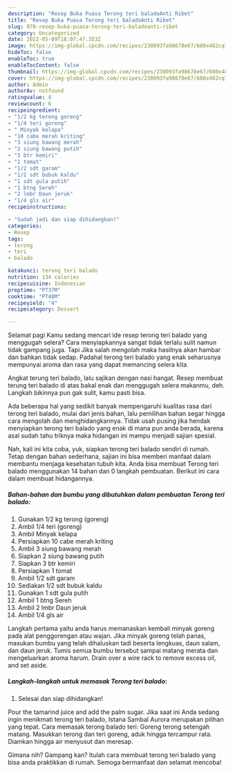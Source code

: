 ```yaml
---
description: "Resep Buka Puasa Terong teri baladoAnti Ribet"
title: "Resep Buka Puasa Terong teri baladoAnti Ribet"
slug: 970-resep-buka-puasa-terong-teri-baladoanti-ribet
category: Uncategorized
date: 2022-05-09T18:07:47.353Z
image: https://img-global.cpcdn.com/recipes/230093fa98678e67/680x482cq70/terong-teri-balado-foto-resep-utama.jpg
hideToc: false
enableToc: true
enableTocContent: false
thumbnail: https://img-global.cpcdn.com/recipes/230093fa98678e67/680x482cq70/terong-teri-balado-foto-resep-utama.jpg
cover: https://img-global.cpcdn.com/recipes/230093fa98678e67/680x482cq70/terong-teri-balado-foto-resep-utama.jpg
author: Admin
authorAv: notfound
ratingvalue: 4
reviewcount: 6
recipeingredient:
- "1/2 kg terong goreng"
- "1/4 teri goreng"
- " Minyak kelapa"
- "10 cabe merah kriting"
- "3 siung bawang merah"
- "2 siung bawang putih"
- "3 btr kemiri"
- "1 tomat"
- "1/2 sdt garam"
- "1/2 sdt bubuk kaldu"
- "1 sdt gula putih"
- "1 btng Sereh"
- "2 lmbr Daun jeruk"
- "1/4 gls air"
recipeinstructions:

- "Sudah jadi dan siap dihidangkan!"
categories:
- Resep
tags:
- terong
- teri
- balado

katakunci: terong teri balado 
nutrition: 134 calories
recipecuisine: Indonesian
preptime: "PT37M"
cooktime: "PT48M"
recipeyield: "4"
recipecategory: Dessert

---
```



Selamat pagi Kamu sedang mencari ide resep terong teri balado yang menggugah selera? Cara menyiapkannya sangat tidak terlalu sulit namun tidak gampang juga. Tapi Jika salah mengolah maka hasilnya akan hambar dan bahkan tidak sedap. Padahal terong teri balado yang enak seharusnya mempunyai aroma dan rasa yang dapat memancing selera kita.


Angkat terung teri balado, lalu sajikan dengan nasi hangat. Resep membuat terung teri balado di atas bakal enak dan menggugah selera makanmu, deh. Langkah bikinnya pun gak sulit, kamu pasti bisa.

Ada beberapa hal yang sedikit banyak mempengaruhi kualitas rasa dari terong teri balado, mulai dari jenis bahan, lalu pemilihan bahan segar hingga cara mengolah dan menghidangkannya. Tidak usah pusing jika hendak menyiapkan terong teri balado yang enak di mana pun anda berada, karena asal sudah tahu triknya maka hidangan ini mampu menjadi sajian spesial.


Nah, kali ini kita coba, yuk, siapkan terong teri balado sendiri di rumah. Tetap dengan bahan sederhana, sajian ini bisa memberi manfaat dalam membantu menjaga kesehatan tubuh kita. Anda bisa membuat Terong teri balado menggunakan 14 bahan dan 0 langkah pembuatan. Berikut ini cara dalam membuat hidangannya.

<!--inarticleads1-->

##### Bahan-bahan dan bumbu yang dibutuhkan dalam pembuatan Terong teri balado:

1. Gunakan 1/2 kg terong (goreng)
1. Ambil 1/4 teri (goreng)
1. Ambil  Minyak kelapa
1. Persiapkan 10 cabe merah kriting
1. Ambil 3 siung bawang merah
1. Siapkan 2 siung bawang putih
1. Siapkan 3 btr kemiri
1. Persiapkan 1 tomat
1. Ambil 1/2 sdt garam
1. Sediakan 1/2 sdt bubuk kaldu
1. Gunakan 1 sdt gula putih
1. Ambil 1 btng Sereh
1. Ambil 2 lmbr Daun jeruk
1. Ambil 1/4 gls air


Langkah pertama yaitu anda harus memanaskan kembali minyak goreng pada alat penggorengan atau wajan. Jika minyak goreng telah panas, masukan bumbu yang telah dihaluskan tadi beserta lengkuas, daun salam, dan daun jeruk. Tumis semua bumbu tersebut sampai matang merata dan mengeluarkan aroma harum. Drain over a wire rack to remove excess oil, and set aside. 

<!--inarticleads2-->

##### Langkah-langkah untuk memasak Terong teri balado:


1. Selesai dan siap dihidangkan!

Pour the tamarind juice and add the palm sugar. Jika saat ini Anda sedang ingin menikmati terong teri balado, Istana Sambal Aurora merupakan pilihan yang tepat. Cara memasak terong balado teri: Goreng terong setengah matang. Masukkan terong dan teri goreng, aduk hingga tercampur rata. Diamkan hingga air menyusut dan meresap. 

Gimana nih? Gampang kan? Itulah cara membuat terong teri balado yang bisa anda praktikkan di rumah. Semoga bermanfaat dan selamat mencoba!
